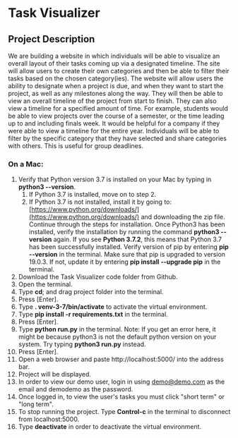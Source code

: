 # Task Visualizer

## Project Description
We are building a website in which individuals will be able to visualize an overall layout of their tasks coming up via a designated timeline. The site will allow users to create their own categories and then be able to filter their tasks based on the chosen category(ies). The website will allow users the ability to designate when a project is due, and when they want to start the project, as well as any milestones along the way. They will then be able to view an overall timeline of the project from start to finish. They can also view a timeline for a specified amount of time. For example, students would be able to view projects over the course of a semester, or the time leading up to and including finals week. It would be helpful for a company if they were able to view a timeline for the entire year. Individuals will be able to filter by the specific category that they have selected and share categories with others. This is useful for group deadlines.

### On a Mac:
1. Verify that Python version 3.7 is installed on your Mac by typing in **python3 --version**.
   1. If Python 3.7 is installed, move on to step 2.
   2. If Python 3.7 is not installed, install it by going to: [https://www.python.org/downloads/](https://www.python.org/downloads/) and downloading the zip file. Continue through the steps for
   installation. Once Python3 has been installed, verify the installation by running the command **python3 --version** again.  If you see **Python 3.7.2**, this means that Python 3.7 has been successfully installed. Verify version of pip by entering **pip --version** in the terminal. Make sure that pip is upgraded to version 19.0.3. If not, update it by entering **pip install --upgrade pip** in the terminal.
2. Download the Task Visualizer code folder from Github.
3. Open the terminal.
4. Type **cd**; and drag project folder into the terminal.
5. Press [Enter].
6. Type **. venv-3-7/bin/activate** to activate the virtual environment.
7. Type **pip install -r requirements.txt** in the terminal.
8. Press [Enter].
9. Type **python run.py** in the terminal. Note: If you get an error here, it might be because python3 is not the default python version on your system. Try typing **python3 run.py** instead.
10. Press [Enter].
11. Open a web browser and paste http://localhost:5000/ into the address bar.
12. Project will be displayed.
13. In order to view our demo user, login in using demo@demo.com as the email and demodemo as the password.
14. Once logged in, to view the user's tasks you must click "short term" or "long term".  
15. To stop running the project. Type **Control-c** in the terminal to disconnect from localhost:5000.
16. Type **deactivate** in order to deactivate the virtual environment.
